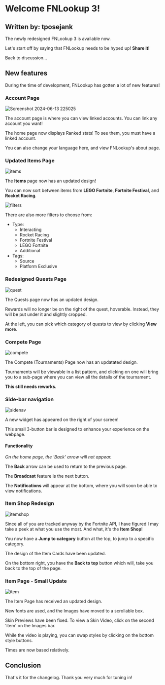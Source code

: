 # Welcome FNLookup 3!

## Written by: tposejank

The newly redesigned FNLookup 3 is available now.

Let's start off by saying that FNLookup needs to be hyped up!
**Share it!**

Back to discussion...

## New features

During the time of development, FNLookup has gotten a lot of new features!

### Account Page

![Screenshot 2024-06-13 225025](Screenshot%202024-06-13%20225025.png)

The account page is where you can view linked accounts.
You can link any account you want!

The home page now displays Ranked stats! To see them, you must have a linked account.

You can also change your language here, and view FNLookup's about page.

### Updated Items Page 

![items](items.png)

The **Items** page now has an updated design!

You can now sort between items from **LEGO Fortnite**, **Fortnite Festival**, and **Rocket Racing**.

![filters](filters.png)

There are also more filters to choose from:

- Type:
    - Interacting
    - Rocket Racing
    - Fortnite Festival
    - LEGO Fortnite
    - Additional
- Tags:
    - Source
    - Platform Exclusive

### Redesigned Quests Page

![quest](quest.png)

The Quests page now has an updated design.

Rewards will no longer be on the right of the quest, hoverable. Instead, they will be put under it and slightly cropped.

At the left, you can pick which category of quests to view by clicking **View more**.

### Compete Page

![compete](compete.png)

The Compete (Tournaments) Page now has an updatated design.

Tournaments will be viewable in a list pattern, and clicking on one will bring you to a sub-page where you can view all the details of the tournament.

**This still needs reworks.**

### Side-bar navigation

![sidenav](sidenav.png)

A new widget has appeared on the right of your screen!

This small 3-button bar is designed to enhance your experience on the webpage.

#### Functionality

*On the home page, the 'Back' arrow will not appear.*

The **Back** arrow can be used to return to the previous page.

The **Broadcast** feature is the next button.

The **Notifications** will appear at the bottom, where you will soon be able to view notifications.

### Item Shop Redesign

![itemshop](itemshop.png)

Since all of you are tracked anyway by the Fortnite API, I have figured I may take a peek at what you use the most. And what, it's the **Item Shop**!

You now have a **Jump to category** button at the top, to jump to a specific category.

The design of the Item Cards have been updated.

On the bottom right, you have the **Back to top** button which will, take you back to the top of the page.

### Item Page - Small Update

![item](item.png)

The Item Page has received an updated design.

New fonts are used, and the Images have moved to a scrollable box.

Skin Previews have been fixed. To view a Skin Video, click on the second 'item' on the Images bar.

While the video is playing, you can swap styles by clicking on the bottom style buttons.

Times are now based relatively.

## Conclusion

That's it for the changelog. Thank you very much for tuning in!